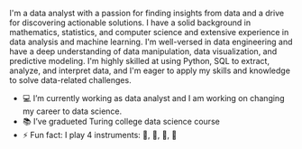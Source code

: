 I'm a data analyst with a passion for finding insights from data and a drive for discovering actionable solutions. I have a solid background in mathematics, statistics, and computer science and extensive experience in data analysis and machine learning. I'm well-versed in data engineering and have a deep understanding of data manipulation, data visualization, and predictive modeling. I'm highly skilled at using Python, SQL to extract, analyze, and interpret data, and I'm eager to apply my skills and knowledge to solve data-related challenges.

- :computer: I’m currently working as data analyst and I am working on changing my career to data science.
- :books: I’ve gradueted Turing college data science course
- ⚡ Fun fact: I play 4 instruments: :musical_keyboard:, :guitar:, :trumpet:, :saxophone:
